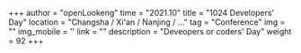 +++ 
author = "openLookeng"
time = "2021.10" 
title = "1024 Developers' Day" 
location = "Changsha / Xi'an / Nanjing / …" 
tag = "Conference"
img = "" 
img_mobile = ''
link = ""
description = "Deveopers or coders' Day"
weight = 92
+++
